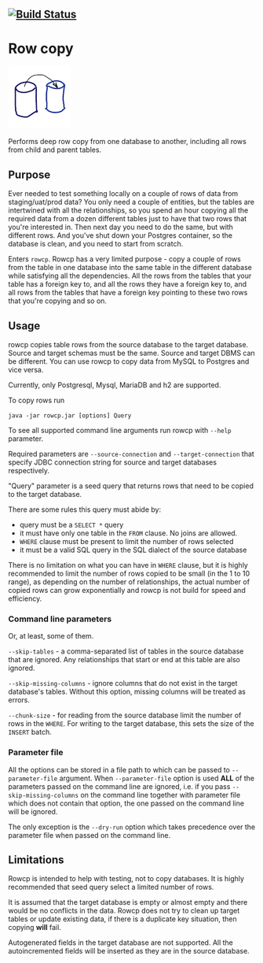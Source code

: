 [![Build Status](https://travis-ci.com/uaraven/rowcp.svg?token=y16Lh7TzbqmZRHfBeyUv&branch=main)](https://travis-ci.com/uaraven/rowcp)
---

# Row copy

![](logo.png)

Performs deep row copy from one database to another, including all rows from child and parent tables.

## Purpose

Ever needed to test something locally on a couple of rows of data from staging/uat/prod data? You only need a couple of
entities, but the tables are intertwined with all the relationships, so you spend an hour copying all the required data
from a dozen different tables just to have that two rows that you're interested in. Then next day you need to do the
same, but with different rows. And you've shut down your Postgres container, so the database is clean, and you need to
start from scratch.

Enters `rowcp`. Rowcp has a very limited purpose - copy a couple of rows from the table in one database into the same
table in the different database while satisfying all the dependencies. All the rows from the tables that your table has
a foreign key to, and all the rows they have a foreign key to, and all rows from the tables that have a foreign key
pointing to these two rows that you're copying and so on.

## Usage

rowcp copies table rows from the source database to the target database. Source and target schemas must be the same.
Source and target DBMS can be different. You can use rowcp to copy data from MySQL to Postgres and vice versa.

Currently, only Postgresql, Mysql, MariaDB and h2 are supported.

To copy rows run

    java -jar rowcp.jar [options] Query 

To see all supported command line arguments run rowcp with `--help` parameter.

Required parameters are `--source-connection` and `--target-connection` that specify JDBC connection string for source
and target databases respectively.

"Query" parameter is a seed query that returns rows that need to be copied to the target database.

There are some rules this query must abide by:

- query must be a `SELECT *` query
- it must have only one table in the `FROM` clause. No joins are allowed.
- `WHERE` clause must be present to limit the number of rows selected
- it must be a valid SQL query in the SQL dialect of the source database

There is no limitation on what you can have in `WHERE` clause, but it is highly recommended to limit the number of rows
copied to be small (in the 1 to 10 range), as depending on the number of relationships, the actual number of copied rows
can grow exponentially and rowcp is not build for speed and efficiency.

### Command line parameters

Or, at least, some of them.

`--skip-tables` - a comma-separated list of tables in the source database that are ignored. Any relationships that start
or end at this table are also ignored.

`--skip-missing-columns` - ignore columns that do not exist in the target database's tables. Without this option,
missing columns will be treated as errors.

`--chunk-size` - for reading from the source database limit the number of rows in the `WHERE`. For writing to the target
database, this sets the size of the `INSERT` batch.

### Parameter file

All the options can be stored in a file path to which can be passed to `--parameter-file` argument.
When `--parameter-file` option is used **ALL** of the parameters passed on the command line are ignored, i.e. if you
pass `--skip-missing-columns` on the command line together with parameter file which does not contain that option, the
one passed on the command line will be ignored.

The only exception is the `--dry-run` option which takes precedence over the parameter file when passed on the command
line.

## Limitations

Rowcp is intended to help with testing, not to copy databases. It is highly recommended that seed query select a limited
number of rows.

It is assumed that the target database is empty or almost empty and there would be no conflicts in the data. Rowcp does
not try to clean up target tables or update existing data, if there is a duplicate key situation, then copying **will**
fail.

Autogenerated fields in the target database are not supported. All the autoincremented fields will be inserted as they
are in the source database.
